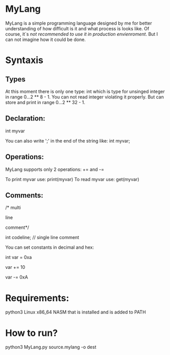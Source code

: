 # MyLang

MyLang is a simple programming language designed by me for better understanding of how difficult is it and what process is looks like. 
Of course, it`s *not recommended to use it in production envienroment*. But I can not imagine how it could be done.

# Syntaxis

## Types
At this moment there is only one type: int which is type for unsinged integer in range 0...2 ** 8 - 1. You can not read integer violating it properly. But can store and print in range 0...2 ** 32 - 1.

## Declaration:
  int myvar
  
  You can also write ';' in the end of the string like: int myvar;
  
## Operations:
  MyLang supports only 2 operations: += and -=
  <variable> <operation> <variable or constant>

  To print myvar use: print(myvar)
  To read myvar use: get(myvar)

## Comments:

/* multi

  line
  
  comment*/
  
int codeline; // single line comment

You can set constants in decimal and hex:

int var = 0xa

var += 10

var -= 0xA

# Requirements:
   python3
   Linux x86_64
   NASM that is installed and is added to PATH
   
# How to run?
python3 MyLang.py source.mylang -o dest
